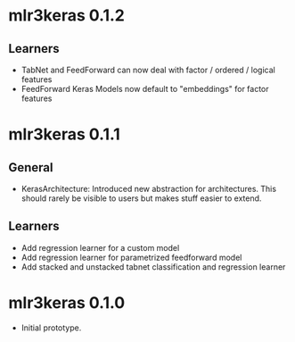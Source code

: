 # mlr3keras 0.1.2

## Learners
* TabNet and FeedForward can now deal with factor / ordered / logical features
* FeedForward Keras Models now default to "embeddings" for factor features

# mlr3keras 0.1.1

## General
* KerasArchitecture:
  Introduced new abstraction for architectures.
  This should rarely be visible to users but makes stuff easier to extend.

## Learners
* Add regression learner for a custom model
* Add regression learner for parametrized feedforward model
* Add stacked and unstacked tabnet classification and regression learner


# mlr3keras 0.1.0

* Initial prototype.
